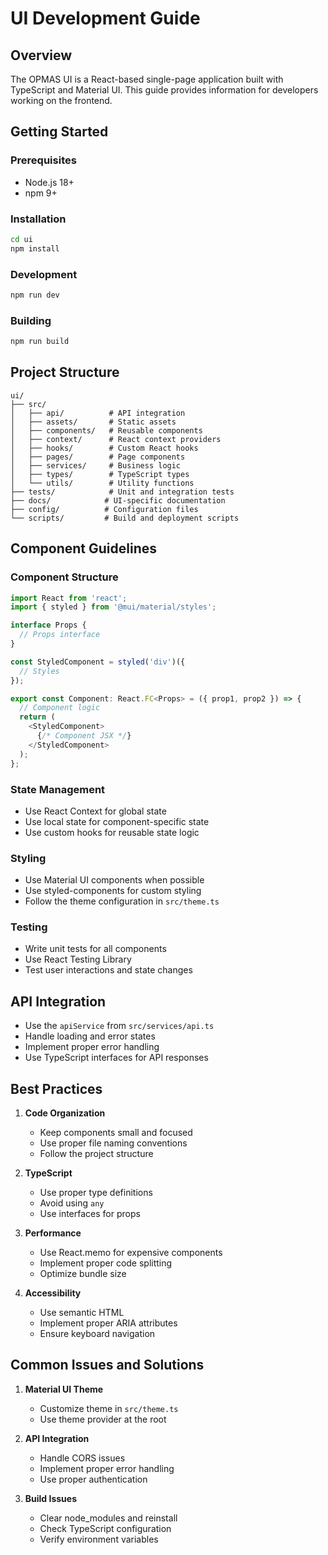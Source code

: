 # UI Development Guide

## Overview
The OPMAS UI is a React-based single-page application built with TypeScript and Material UI. This guide provides information for developers working on the frontend.

## Getting Started

### Prerequisites
- Node.js 18+
- npm 9+

### Installation
```bash
cd ui
npm install
```

### Development
```bash
npm run dev
```

### Building
```bash
npm run build
```

## Project Structure
```
ui/
├── src/
│   ├── api/          # API integration
│   ├── assets/       # Static assets
│   ├── components/   # Reusable components
│   ├── context/      # React context providers
│   ├── hooks/        # Custom React hooks
│   ├── pages/        # Page components
│   ├── services/     # Business logic
│   ├── types/        # TypeScript types
│   └── utils/        # Utility functions
├── tests/            # Unit and integration tests
├── docs/            # UI-specific documentation
├── config/          # Configuration files
└── scripts/         # Build and deployment scripts
```

## Component Guidelines

### Component Structure
```typescript
import React from 'react';
import { styled } from '@mui/material/styles';

interface Props {
  // Props interface
}

const StyledComponent = styled('div')({
  // Styles
});

export const Component: React.FC<Props> = ({ prop1, prop2 }) => {
  // Component logic
  return (
    <StyledComponent>
      {/* Component JSX */}
    </StyledComponent>
  );
};
```

### State Management
- Use React Context for global state
- Use local state for component-specific state
- Use custom hooks for reusable state logic

### Styling
- Use Material UI components when possible
- Use styled-components for custom styling
- Follow the theme configuration in `src/theme.ts`

### Testing
- Write unit tests for all components
- Use React Testing Library
- Test user interactions and state changes

## API Integration
- Use the `apiService` from `src/services/api.ts`
- Handle loading and error states
- Implement proper error handling
- Use TypeScript interfaces for API responses

## Best Practices
1. **Code Organization**
   - Keep components small and focused
   - Use proper file naming conventions
   - Follow the project structure

2. **TypeScript**
   - Use proper type definitions
   - Avoid using `any`
   - Use interfaces for props

3. **Performance**
   - Use React.memo for expensive components
   - Implement proper code splitting
   - Optimize bundle size

4. **Accessibility**
   - Use semantic HTML
   - Implement proper ARIA attributes
   - Ensure keyboard navigation

## Common Issues and Solutions
1. **Material UI Theme**
   - Customize theme in `src/theme.ts`
   - Use theme provider at the root

2. **API Integration**
   - Handle CORS issues
   - Implement proper error handling
   - Use proper authentication

3. **Build Issues**
   - Clear node_modules and reinstall
   - Check TypeScript configuration
   - Verify environment variables
